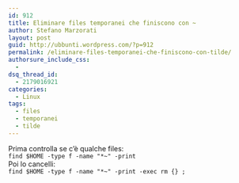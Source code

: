 ```yaml
---
id: 912
title: Eliminare files temporanei che finiscono con ~
author: Stefano Marzorati
layout: post
guid: http://ubbunti.wordpress.com/?p=912
permalink: /eliminare-files-temporanei-che-finiscono-con-tilde/
authorsure_include_css:
  - 
dsq_thread_id:
  - 2179016921
categories:
  - Linux
tags:
  - files
  - temporanei
  - tilde
---
```

Prima controlla se c&#8217;è qualche files:  
`find $HOME -type f -name "*~" -print`  
Poi lo cancelli:  
`find $HOME -type f -name "*~" -print -exec rm {} ;`